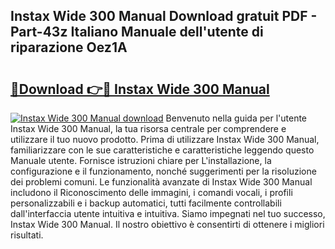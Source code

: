 ## Instax Wide 300 Manual Download gratuit PDF - Part-43z Italiano Manuale dell'utente di riparazione Oez1A

# <h2><a href="http://dfed6xw.blite.top/?on=Instax+Wide+300+Manual">🔗Download 👉🔴 Instax Wide 300 Manual</a></h2>

[![Instax Wide 300 Manual download](https://i.imgur.com/lujVjoI.png)](http://dfed6xw.blite.top/?on=Instax+Wide+300+Manual)
Benvenuto nella guida per l'utente Instax Wide 300 Manual, la tua risorsa centrale per comprendere e utilizzare il tuo nuovo prodotto. Prima di utilizzare Instax Wide 300 Manual, familiarizzare con le sue caratteristiche e caratteristiche leggendo questo Manuale utente. Fornisce istruzioni chiare per L'installazione, la configurazione e il funzionamento, nonché suggerimenti per la risoluzione dei problemi comuni. Le funzionalità avanzate di Instax Wide 300 Manual includono il Riconoscimento delle immagini, i comandi vocali, i profili personalizzabili e i backup automatici, tutti facilmente controllabili dall'interfaccia utente intuitiva e intuitiva. Siamo impegnati nel tuo successo, Instax Wide 300 Manual. Il nostro obiettivo è consentirti di ottenere i migliori risultati.
